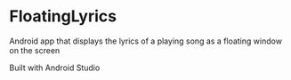 # FloatingLyrics
Android app that displays the lyrics of a playing song as a floating window on the screen

Built with Android Studio
